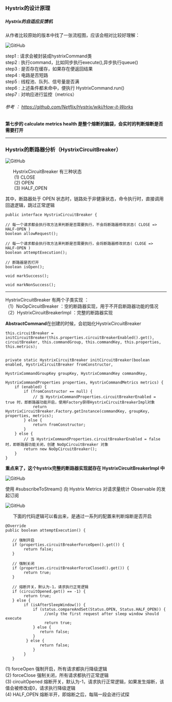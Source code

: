 ### Hystrix的设计原理

##### Hystrix的自适应反馈机

从作者比较原始的版本中找了一张流程图，应该会相对比较好理解：


 ![GitHub][github1]

[github1]: https://raw.githubusercontent.com/wiki/Netflix/Hystrix/images/hystrix-command-flow-chart.png "GitHub,Social Coding" 

step1 : 请求会被封装成hystrixCommand类  
step2 : 执行command，比如同步执行execute(),异步执行queue()  
step3 : 是否存在缓存，如果存在便返回结果  
step4 : 电路是否短路  
step5 : 线程池、队列、信号量是否满  
step6 : 上述条件都未命中，便执行 HystrixCommand.run()   
step7 : 对响应进行监控（metrics） 

######  参考 ： https://github.com/Netflix/Hystrix/wiki/How-it-Works


<b>
第七步的 calculate metrics health 是整个熔断的脑袋，会实时的判断熔断是否需要打开</b>

---

### Hystrix的断路器分析（HystrixCircuitBreaker）


 ![GitHub][github4]

[github4]: http://fmn.rrimg.com/fmn084/20181005/1445/large_SKtR_43160000564e1e7f.jpg "GitHub,Social Coding" 


&nbsp;&nbsp;&nbsp;&nbsp;&nbsp;&nbsp;HystrixCircuitBreaker 有三种状态  
&nbsp;&nbsp;&nbsp;&nbsp;&nbsp;&nbsp; (1) CLOSE  
&nbsp;&nbsp;&nbsp;&nbsp;&nbsp;&nbsp; (2) OPEN  
&nbsp;&nbsp;&nbsp;&nbsp;&nbsp;&nbsp; (3) HALF_OPEN  

其中，断路器处于 OPEN 状态时，链路处于非健康状态，命令执行时，直接调用回退逻辑，跳过正常逻辑



    public interface HystrixCircuitBreaker {

    // 每一个请求都会执行改方法来判断是否需要执行，不会将断路器修改状态( CLOSE => HALF-OPEN )
    boolean allowRequest();
    
    // 每一个请求都会执行改方法来判断是否需要执行，会将断路器修改状态( CLOSE => HALF-OPEN )
    boolean attemptExecution();

    // 断路器是否打开
    boolean isOpen();

    void markSuccess();

    void markNonSuccess();
    

 ---   
HystrixCircuitBreaker 有两个子类实现 ：  
（1）NoOpCircuitBreaker ：空的断路器实现，用于不开启断路器功能的情况  
（2）HystrixCircuitBreakerImpl ：完整的断路器实现

<b>AbstractCommand</b>在创建的时候，会初始化HystrixCircuitBreaker

    this.circuitBreaker = initCircuitBreaker(this.properties.circuitBreakerEnabled().get(), circuitBreaker, this.commandGroup, this.commandKey, this.properties, this.metrics);
    

    private static HystrixCircuitBreaker initCircuitBreaker(boolean enabled, HystrixCircuitBreaker fromConstructor,
                                                            HystrixCommandGroupKey groupKey, HystrixCommandKey commandKey,
                                                            HystrixCommandProperties properties, HystrixCommandMetrics metrics) {
        if (enabled) {
            if (fromConstructor == null) {
                // 当 HystrixCommandProperties.circuitBreakerEnabled = true 时，即断路器功能开启，使用Factory获得HystrixCircuitBreakerImpl对象
                return HystrixCircuitBreaker.Factory.getInstance(commandKey, groupKey, properties, metrics);
            } else {
                return fromConstructor;
            }
        } else {
            // 当 HystrixCommandProperties.circuitBreakerEnabled = false 时，即断路器功能关闭，创建 NoOpCircuitBreaker 对象
            return new NoOpCircuitBreaker();
        }
    }    


<b> 重点来了，这个hystrix完整的断路器实现就存在 HystrixCircuitBreakerImpl 中 </b>   

 ![GitHub][github2]

[github2]: http://fmn.rrimg.com/fmn086/20181005/1425/original_l6AH_5656000056931e84.jpg "GitHub,Social Coding" 

使用 #subscribeToStream() 向 Hystrix Metrics 对请求量统计 Observable 的发起订阅

 ![GitHub][github3]

[github3]: http://fmn.rrimg.com/fmn086/20181005/1440/large_yemd_a5dd000056461e80.jpg "GitHub,Social Coding" 



&nbsp;&nbsp;&nbsp;&nbsp;&nbsp;&nbsp;下面的代码逻辑可以看出来，是通过一系列的配置来判断熔断是否开启

```
@Override
public boolean attemptExecution() {

   // 强制开启
   if (properties.circuitBreakerForceOpen().get()) {
        return false;
   }

   // 强制关闭            
   if (properties.circuitBreakerForceClosed().get()) {
        return true;
   }
   
   // 熔断开关，默认为-1，请求执行正常逻辑         
   if (circuitOpened.get() == -1) {
        return true;
   } else {
        if (isAfterSleepWindow()) {
            if (status.compareAndSet(Status.OPEN, Status.HALF_OPEN)) {
                 //only the first request after sleep window should execute
                 return true;
            } else {
               return false;
            }
         } else {
               return false;
            }
        }
   }
```

(1) forceOpen   强制开启，所有请求都执行降级逻辑  
(2) forceClose  强制关闭，所有请求都执行正常逻辑  
(3) circuitOpened 熔断开关，默认为-1，请求执行正常逻辑，如果发生熔断，该值会被修改成0，请求执行降级逻辑  
(4) HALF_OPEN 熔断半开，即熔断之后，每隔一段会进行试探


